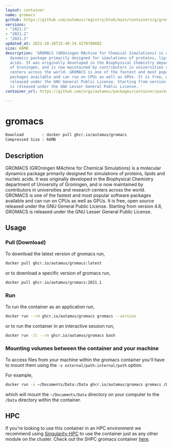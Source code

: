 ```yaml
---
layout: container
name: gromacs
github: https://github.com/autamus/registry/blob/main/containers/g/gromacs/spack.yaml
versions:
- "2021.1"
- "2021.2"
- "2021.3"
updated_at: 2021-10-28T15:40:34.427878068Z
size: 66MB
description: 'GROMACS (GROningen MAchine for Chemical Simulations) is a molecular
  dynamics package primarily designed for simulations of proteins, lipids and nucleic
  acids. It was originally developed in the Biophysical Chemistry department of University
  of Groningen, and is now maintained by contributors in universities and research
  centers across the world. GROMACS is one of the fastest and most popular software
  packages available and can run on CPUs as well as GPUs. It is free, open source
  released under the GNU General Public License. Starting from version 4.6, GROMACS
  is released under the GNU Lesser General Public License. '
container_url: https://github.com/orgs/autamus/packages/container/package/gromacs

---
```

# gromacs
```bash 
Download        : docker pull ghcr.io/autamus/gromacs
Compressed Size : 66MB
```

## Description
GROMACS (GROningen MAchine for Chemical Simulations) is a molecular dynamics package primarily designed for simulations of proteins, lipids and nucleic acids. It was originally developed in the Biophysical Chemistry department of University of Groningen, and is now maintained by contributors in universities and research centers across the world. GROMACS is one of the fastest and most popular software packages available and can run on CPUs as well as GPUs. It is free, open source released under the GNU General Public License. Starting from version 4.6, GROMACS is released under the GNU Lesser General Public License. 

## Usage
### Pull (Download)
To download the latest version of gromacs run,

```bash
docker pull ghcr.io/autamus/gromacs:latest
```

or to download a specific version of gromacs run,

```bash
docker pull ghcr.io/autamus/gromacs:2021.1
```
### Run
To run the container as an application run,
```bash
docker run --rm ghcr.io/autamus/gromacs gromacs --version
```

or to run the container in an interactive session run,
```bash
docker run -it --rm ghcr.io/autamus/gromacs bash
```

### Mounting volumes between the container and your machine
To access files from your machine within the gromacs container you'll have to mount them using the `-v external/path:internal/path` option.

For example,
```bash
docker run -v ~/Documents/Data:/Data ghcr.io/autamus/gromacs gromacs /Data/myData.csv
```
which will mount the `~/Documents/Data` directory on your computer to the `/Data` directory within the container.

## HPC
If you're looking to use this container in an HPC environment we recommend using [Singularity-HPC](https://singularity-hpc.readthedocs.io) to use the container just as any other module on the cluster. Check out the SHPC gromacs container [here](https://singularityhub.github.io/singularity-hpc/r/ghcr.io-autamus-gromacs/).